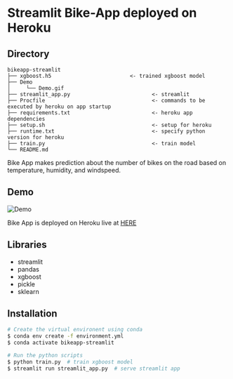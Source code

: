 # Streamlit Bike-App deployed on Heroku

## Directory

```
bikeapp-streamlit
├── xgboost.h5                         <- trained xgboost model  
├── Demo                                         
│     └── Demo.gif 
├── streamlit_app.py                          <- streamlit                                
├── Procfile                                  <- commands to be executed by heroku on app startup 
├── requirements.txt                          <- heroku app dependencies  
├── setup.sh                                  <- setup for heroku  
├── runtime.txt                               <- specify python version for heroku
├── train.py                                  <- train model
└── README.md
```




Bike App makes prediction about the number of bikes on the road based on temperature, humidity, and windspeed.

## Demo

![Demo](Demo/demo.gif)

Bike App is deployed on Heroku live at [HERE](https://bikeapp-streamlit.herokuapp.com/)

## Libraries

- streamlit
- pandas
- xgboost
- pickle
- sklearn


## Installation



```bash
# Create the virtual environent using conda
$ conda env create -f environment.yml
$ conda activate bikeapp-streamlit

# Run the python scripts
$ python train.py  # train xgboost model
$ streamlit run streamlit_app.py  # serve streamlit app
